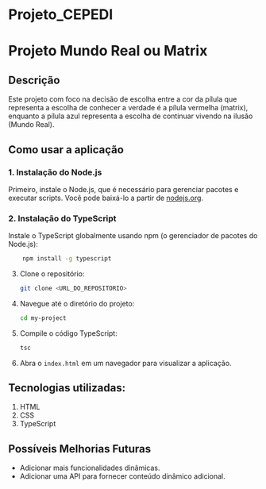 ﻿# Projeto_CEPEDI

# Projeto Mundo Real ou Matrix

## Descrição
Este projeto com foco na decisão de escolha entre a cor da pílula que representa a escolha de conhecer a verdade é a pílula vermelha (matrix), enquanto a pílula azul representa a escolha de continuar vivendo na ilusão (Mundo Real).



## Como usar a aplicação
### 1. Instalação do Node.js
Primeiro, instale o Node.js, que é necessário para gerenciar pacotes e executar scripts. Você pode baixá-lo a partir de [nodejs.org](https://nodejs.org/pt).

### 2. Instalação do TypeScript
Instale o TypeScript globalmente usando npm (o gerenciador de pacotes do Node.js):
```bash
    npm install -g typescript
 ```
3. Clone o repositório:
    ```bash
    git clone <URL_DO_REPOSITORIO>
    ```
4. Navegue até o diretório do projeto:
    ```bash
    cd my-project
    ```

5. Compile o código TypeScript:
    ```bash
    tsc
    ```
6. Abra o `index.html` em um navegador para visualizar a aplicação.


## Tecnologias utilizadas:
1. HTML
2. CSS
3. TypeScript
   
## Possíveis Melhorias Futuras
- Adicionar mais funcionalidades dinâmicas.
- Adicionar uma API para fornecer conteúdo dinâmico adicional.
